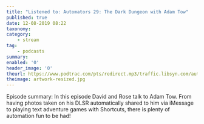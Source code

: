 ```yaml
---
title: "Listened to: Automators 29: The Dark Dungeon with Adam Tow"
published: true
date: 12-08-2019 08:22
taxonomy:
category:
	- stream
tag:
	- podcasts
summary:
enabled: '0'
header_image: '0'
theurl: https://www.podtrac.com/pts/redirect.mp3/traffic.libsyn.com/automatorsrelay/automators029.mp3
theimage: artwork-resized.jpg
--- 
```

Episode summary: In this episode David and Rose talk to Adam Tow. From having photos taken on his DLSR automatically shared to him via iMessage to playing text adventure games with Shortcuts, there is plenty of automation fun to be had!
